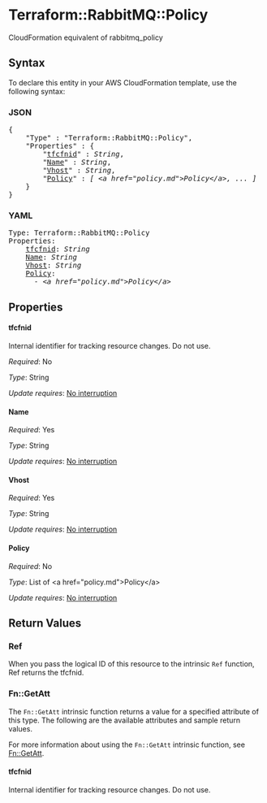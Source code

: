 # Terraform::RabbitMQ::Policy

CloudFormation equivalent of rabbitmq_policy

## Syntax

To declare this entity in your AWS CloudFormation template, use the following syntax:

### JSON

<pre>
{
    "Type" : "Terraform::RabbitMQ::Policy",
    "Properties" : {
        "<a href="#tfcfnid" title="tfcfnid">tfcfnid</a>" : <i>String</i>,
        "<a href="#name" title="Name">Name</a>" : <i>String</i>,
        "<a href="#vhost" title="Vhost">Vhost</a>" : <i>String</i>,
        "<a href="#policy" title="Policy">Policy</a>" : <i>[ &lt;a href=&#34;policy.md&#34;&gt;Policy&lt;/a&gt;, ... ]</i>
    }
}
</pre>

### YAML

<pre>
Type: Terraform::RabbitMQ::Policy
Properties:
    <a href="#tfcfnid" title="tfcfnid">tfcfnid</a>: <i>String</i>
    <a href="#name" title="Name">Name</a>: <i>String</i>
    <a href="#vhost" title="Vhost">Vhost</a>: <i>String</i>
    <a href="#policy" title="Policy">Policy</a>: <i>
      - &lt;a href=&#34;policy.md&#34;&gt;Policy&lt;/a&gt;</i>
</pre>

## Properties

#### tfcfnid

Internal identifier for tracking resource changes. Do not use.

_Required_: No

_Type_: String

_Update requires_: [No interruption](https://docs.aws.amazon.com/AWSCloudFormation/latest/UserGuide/using-cfn-updating-stacks-update-behaviors.html#update-no-interrupt)

#### Name

_Required_: Yes

_Type_: String

_Update requires_: [No interruption](https://docs.aws.amazon.com/AWSCloudFormation/latest/UserGuide/using-cfn-updating-stacks-update-behaviors.html#update-no-interrupt)

#### Vhost

_Required_: Yes

_Type_: String

_Update requires_: [No interruption](https://docs.aws.amazon.com/AWSCloudFormation/latest/UserGuide/using-cfn-updating-stacks-update-behaviors.html#update-no-interrupt)

#### Policy

_Required_: No

_Type_: List of &lt;a href=&#34;policy.md&#34;&gt;Policy&lt;/a&gt;

_Update requires_: [No interruption](https://docs.aws.amazon.com/AWSCloudFormation/latest/UserGuide/using-cfn-updating-stacks-update-behaviors.html#update-no-interrupt)

## Return Values

### Ref

When you pass the logical ID of this resource to the intrinsic `Ref` function, Ref returns the tfcfnid.

### Fn::GetAtt

The `Fn::GetAtt` intrinsic function returns a value for a specified attribute of this type. The following are the available attributes and sample return values.

For more information about using the `Fn::GetAtt` intrinsic function, see [Fn::GetAtt](https://docs.aws.amazon.com/AWSCloudFormation/latest/UserGuide/intrinsic-function-reference-getatt.html).

#### tfcfnid

Internal identifier for tracking resource changes. Do not use.


